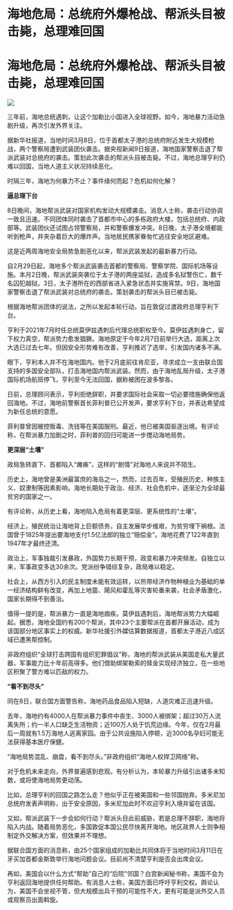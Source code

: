 # 海地危局：总统府外爆枪战、帮派头目被击毙，总理难回国

# 海地危局：总统府外爆枪战、帮派头目被击毙，总理难回国

![](https://inews.gtimg.com/om_bt/OiDtM_eXIpMmEPa7ISumdb_lUW6dYQoj5QOGFTDfMpiZYAA/1000)

三年前，海地总统遇刺，让这个加勒比小国进入全球视野。如今，海地暴力活动急剧升级，再次引发外界关注。

据新华社报道，当地时间3月8日，位于首都太子港的总统府附近发生大规模枪战，两个警察局遭到武装团伙袭击。据央视新闻9日报道，海地国家警察击退了帮派武装对总统府的袭击。策划此次袭击的帮派头目被击毙。不过，海地总理亨利仍难以回国，当地人道主义状况持续恶化。

时隔三年，海地为何暴力不止？事件缘何而起？危机如何化解？

**逼总理下台**

8日晚间，海地帮派武装对国家机构发动大规模袭击。消息人士称，袭击行动协调一致且迅速。不同团体同时袭击了首都市中心的多栋政府大楼，包括总统府、内政部等。武装团伙还试图占领警察局，并和警察爆发冲突。8日晚，太子港全境都能听到枪声，并夹杂着巨大的爆炸声。当地居民携家眷匆忙逃往安全地区避难。

这是近两周海地安全局势急剧恶化以来，帮派武装发起的最新暴力行动。

自2月29日起，海地多个帮派武装袭击首都的警察局、警察学院、国际机场等设施。本月2日晚，帮派武装突袭位于太子港的两座监狱，造成多名狱警伤亡，数千名囚犯越狱。3日，太子港所在的西部省进入紧急状态并实施宵禁。9日，海地国家警察击退了帮派武装对总统府的袭击。策划袭击的帮派头目已被击毙。

根据海地帮派团体的说法，之所以发起本轮行动，旨在敦促过渡政府总理亨利下台。

亨利于2021年7月时任总统莫伊兹遇刺后代理总统职权至今。莫伊兹遇刺身亡，留下权力真空，帮派势力愈发猖獗。海地原定于今年2月7日前举行大选，距离上次大选已过去七年。但因安全形势难有改善，亨利推迟了选举，引发国内诸多不满。

眼下，亨利本人并不在海地国内。他于2月底前往肯尼亚，寻求成立一支由联合国支持的多国安全部队，打击海地国内帮派武装。然而，由于海地乱局升级，太子港国际机场航班停飞，亨利至今无法回国，据称被困在波多黎各。

日前，总理顾问表示，亨利拒绝辞职，并要求国际社会采取一切必要措施确保他返回海地。不过，海地前警察首长菲利普已公开发声，要求亨利下台，并表达希望成为新任总统的意愿。

菲利普曾因被控贩毒、洗钱等在美国服刑。最近，他已被美国驱逐出境。有评论称，在帮派暴力加剧之时，菲利普的回归可能进一步搅动海地局势。

**更深层“土壤”**

政局急转直下、首都陷入“瘫痪”，这样的“剧情”对海地人来说并不陌生。

历史上，海地曾是美洲最富庶的海岛之一，然而，过去百年，受殖民历史、种族主义、奴隶制等因素影响，海地长期处于政治、经济、社会危机中，逐渐沦为全球最贫穷的国家之一。

有评论称，从历史上看，海地陷入危局有着更深层、更系统性的“土壤”。

经济上，殖民统治让海地背上巨额债务，自主发展举步维艰，为贫穷埋下祸根。法国曾于1825年提出要海地支付1.5亿法郎的独立“赔偿金”。海地花费了122年直到1947年才最终还清。

政治上，军事独裁引发暴政，外国势力长期干预，政变和暴力冲突频发。自独立以来，军事政变多达30余次。党派纷争错综复杂，政局难以稳定。

社会上，从西方引入的民主制度未能有效运转，以热带经济作物种植业为基础的单一经济结构鲜有改变，再加上地震、飓风和霍乱等灾害轮番来袭，社会矛盾激化，国家长期得不到善治。

值得一提的是，帮派暴力一直是海地痼疾。莫伊兹遇刺后，海地帮派势力大幅崛起。据悉，海地全国约有200个帮派，其中23个主要帮派在首都开展活动，成为该国部分地区事实上的权威。新华社援引外媒估算数据报道，首都太子港近八成区域已遭黑帮控制。

非政府组织“全球打击跨国有组织犯罪倡议”称，海地的帮派武装从美国走私大量武器，军事能力比十年前高得多。他们借助绑架勒索的赎金实现经济独立，在一些地区积聚了警方难以匹敌的权力。

**“看不到尽头”**

同在8日，联合国方面警告称，海地药品食品陷入短缺，人道灾难正迅速升级。

去年，海地约有4000人在帮派暴力事件中丧生、3000人被绑架；超过30万人流离失所；约一半人口缺乏生活物资；近100万人处于饥荒边缘。今年，仅在2月最后一周就有1.5万海地人逃离家园。由于公共设施陷入停顿，近3000名孕妇可能无法获得基本医疗保健。

“海地局势混乱、崩盘，看不到尽头。”非政府组织“海地人权捍卫网络”称。

对于危机未来走向，外界普遍感到悲观。有分析认为，本轮暴力升级引出诸多未知数，或将使海地局势更动荡。

比如，总理亨利的回国之路怎么走？他似乎正在被美国和一些邻国抛弃。多米尼加总统府发表声明称，出于安全原因，多米尼加此时不欢迎亨利入境并留在该国。

又如，帮派武装下一步会如何行动？帮派头目此前威胁，若是总理不辞职，海地将陷入内战。随着局势恶化，多国敦促本国公民尽快离开海地。地区政界人士则争相制定外交解决方案，但效果并不理想。

据联合国方面的消息称，由25个国家组成的加勒比共同体将于当地时间3月11日在牙买加首都金斯敦举行海地问题会议。目前尚不清楚亨利是否会出席会议。

再如，美国会以什么方式“帮助”自己的“后院”邻国？白宫新闻秘书称，美国不会为亨利返回海地提供任何帮助。有消息人士称，美国方面已呼吁亨利交权。舆论认为，美国不会坐视不管，但大规模出兵干预的可能性不大，更有可能是派外交人员或观察员出面斡旋。

